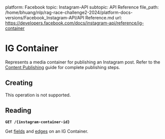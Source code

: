 platform: Facebook
topic: Instagram-API
subtopic: API Reference
file_path: /home/bhuang/nlp/rag-race-challenge2-2024/platform-docs-versions/Facebook_Instagram-API/API Reference.md
url: https://developers.facebook.com/docs/instagram-api/reference/ig-container

# IG Container

Represents a media container for publishing an Instagram post. Refer to the [Content Publishing](https://developers.facebook.com/docs/instagram-api/guides/content-publishing) guide for complete publishing steps.

## Creating

This operation is not supported.

## Reading

**`GET /{instagram-container-id}`**

Get [fields](#fields) and [edges](#edges) on an IG Container.
